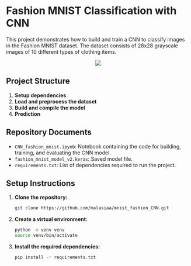 # Fashion MNIST Classification with CNN

This project demonstrates how to build and train a CNN to classify images in the Fashion MNIST dataset. The dataset consists of 28x28 grayscale images of 10 different types of clothing items.

<p align="center">
  <img src="https://github.com/malasiaa/mnist_fashion_CNN/assets/144847430/f1098f17-a52c-4b33-b548-bd83e6f91d19">
</p>

## Project Structure  

1. **Setup dependencies**
2. **Load and preprocess the dataset**
3. **Build and compile the model**
4. **Prediction**

## Repository Documents

- `CNN_fashion_mnist.ipynb`: Notebook containing the code for building, training, and evaluating the CNN model.
- `fashion_mnist_model_v2.keras`: Saved model file.
- `requirements.txt`: List of dependencies required to run the project.

## Setup Instructions

1. **Clone the repository:**

   ```bash
   git clone https://github.com/malasiaa/mnist_fashion_CNN.git
   ```
2. **Create a virtual environment:**
   
   ```bash
   python -m venv venv
   source venv/bin/activate
   ```
3. **Install the required dependencies:**

   ```bash
   pip install -r requirements.txt
   ```

